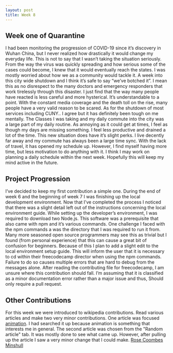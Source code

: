 ```yaml
---
layout: post
title: Week 8
---
```


## Week one of Quarantine 
I had been monitoring the progression of COVID-19 since it’s discovery in Wuhan China, but I never realized how drastically it would change my everyday life. This is not  to say that I wasn’t taking the situation seriously. 
From the way the virus was quickly spreading and how serious some of the cases could become,  I knew that it would eventually reach the states.
I was mostly worried about how we as a community would tackle it. A week into this city wide shutdown and I think it’s safe to say “we’ve botched it”.
I mean this as no disrespect to the many doctors and emergency responders that work tirelessly through this disaster.
I just find that the way many people have reacted is less careful and more hysterical.
It’s understandable to a point. With the constant media coverage and the death toll on the rise, many people have a very valid reason to be scared.
As for the shutdown of most services including CUNY.. I agree but it has definitely been tough on me mentally.
The Classes I was taking and my daily commute into the city was a large part of my daily routine. As annoying as it could get at times, I feel as though my days are missing something. I feel less productive and drained a lot of the time. 
This new situation does have it’s slight perks. I live decently far away and my commute has always been a large time sync.  With the lack of travel, it has opened my schedule up. However, I find myself having more time, but less motivation to do anything with it.
I think I may work on  planning a daily schedule within the next week. Hopefully this will keep my mind active in the future.

## Project Progression
I’ve decided to keep my first contribution a simple one. During the end of week 6 and the beginning of week 7 I was finishing up the local development environment.
Now that I’ve completed the process I noticed that there was a slight detail left out of the instructions concerning the local environment guide.
While setting up  the developer’s environment, I was required to download two Node.js.
This software was a prerequisite that also came with npm and it’s various commands.
One challenge I faced with the npm commands a was the directory that I was required to run it from.
Many more seasoned open source programmers may see this as trivial but I found (from personal experience)  that this can cause a great bit of confusion for beginners.
Because of this I plan to add a slight edit to the local environment setup guide.
This will inform the user that it is necessary to cd within their freecodecamp director when using the npm commands.
Failure to do so causes multiple errors that are hard to debug from the messages alone.  After reading the contributing file for freecodecamp, I am unsure where this contribution should fall.
I’m assuming that it is classified as a minor documentation error rather than a major issue and thus, Should only require a pull request. 


## Other Contributions
For this week we were introduced to wikipedia contributions.
Read various articles and make two very minor contributions. 
One article was focused [animation](https://en.wikipedia.org/w/index.php?title=Animation&action=history).
I had searched it up because animation is something that interests me in general.
The second article was chosen from the "Random article" tab. It was mostly done to see what came up.
However, after pulling up the article I saw a very minor change that I could make. [Rose Coombes Minshull](https://en.wikipedia.org/w/index.php?title=Rose_Coombes_Minshull&action=history)



